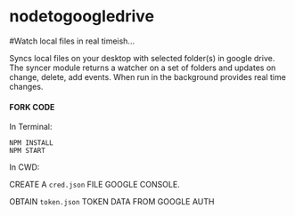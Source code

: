 # nodetogoogledrive
#Watch local files in real timeish...
<p>Syncs local files on your desktop with selected folder(s) in google drive. The syncer module returns a watcher on a set of folders and updates on change, delete, add events. When run in the background provides real time changes.</p>

<h4>FORK CODE</h4>

In Terminal:

<code>NPM INSTALL</code>
<br>
<code>NPM START</code>

In CWD:

<p>CREATE A <code>cred.json</code> FILE  GOOGLE CONSOLE.</p>

OBTAIN <code>token.json</code> TOKEN DATA FROM GOOGLE AUTH



